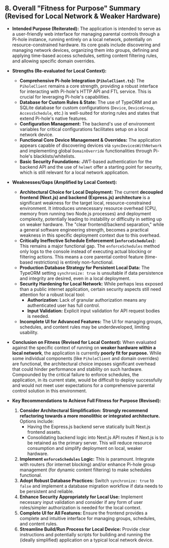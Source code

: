 ## 8. Overall "Fitness for Purpose" Summary (Revised for Local Network & Weaker Hardware)

*   **Intended Purpose (Reiterated):**
    The application is intended to serve as a user-friendly web interface for managing parental controls through a Pi-hole instance, running entirely on a local network, potentially on resource-constrained hardware. Its core goals include discovering and managing network devices, organizing them into groups, defining and applying time-based access schedules, setting content filtering rules, and allowing specific domain overrides.

*   **Strengths (Re-evaluated for Local Context):**
    *   **Comprehensive Pi-hole Integration (`PiholeClient.ts`):** The `PiholeClient` remains a core strength, providing a robust interface for interacting with Pi-hole's HTTP API and FTL service. This is crucial for leveraging Pi-hole's capabilities.
    *   **Database for Custom Rules & State:** The use of TypeORM and an SQLite database for custom configurations (`Device`, `DeviceGroup`, `AccessSchedule`, etc.) is well-suited for storing rules and states that extend Pi-hole's native features.
    *   **Configuration Management:** The backend's use of environment variables for critical configurations facilitates setup on a local network device.
    *   **Functional Core Device Management & Overrides:** The application appears capable of discovering devices via `syncDevicesWithNetwork` and implementing global `DomainOverride` functionalities through Pi-hole's blacklists/whitelists.
    *   **Basic Security Foundations:** JWT-based authentication for the backend API and the use of `helmet` offer a starting point for security, which is still relevant for a local network application.

*   **Weaknesses/Gaps (Amplified by Local Context):**
    *   **Architectural Choice for Local Deployment:** The current **decoupled frontend (Next.js) and backend (Express.js) architecture** is a significant weakness for the target local, resource-constrained environment. It introduces unnecessary resource overhead (CPU, memory from running two Node.js processes) and deployment complexity, potentially leading to instability or difficulty in setting up on weaker hardware. The "clear frontend/backend separation," while a general software engineering strength, becomes a practical weakness in this specific deployment context due to this overhead.
    *   **Critically Ineffective Schedule Enforcement (`enforceSchedules`):** This remains a major functional gap. The `enforceSchedules` method only logs to the console instead of executing actual blocking or filtering actions. This means a core parental control feature (time-based restrictions) is entirely non-functional.
    *   **Production Database Strategy for Persistent Local Data:** The TypeORM setting `synchronize: true` is unsuitable if data persistence and integrity are desired, even in a local deployment.
    *   **Security Hardening for Local Network:** While perhaps less exposed than a public internet application, certain security aspects still need attention for a robust local tool:
        *   **Authorization:** Lack of granular authorization means any authenticated user has full control.
        *   **Input Validation:** Explicit input validation for API request bodies is needed.
    *   **Incomplete UI for Advanced Features:** The UI for managing groups, schedules, and content rules may be underdeveloped, limiting usability.

*   **Conclusion on Fitness (Revised for Local Context):**
    When evaluated against the specific context of running on **weaker hardware within a local network**, the application is currently **poorly fit for purpose.** While some individual components (like `PiholeClient` and domain overrides) are functional, the architectural choice imposes significant overhead that could hinder performance and stability on such hardware. Compounded by the critical failure to enforce schedules, the application, in its current state, would be difficult to deploy successfully and would not meet user expectations for a comprehensive parental control solution in this environment.

*   **Key Recommendations to Achieve Full Fitness for Purpose (Revised):**
    1.  **Consider Architectural Simplification:** **Strongly recommend refactoring towards a more monolithic or integrated architecture.** Options include:
        *   Having the Express.js backend serve statically built Next.js frontend assets.
        *   Consolidating backend logic into Next.js API routes if Next.js is to be retained as the primary server.
        This will reduce resource consumption and simplify deployment on local, weaker hardware.
    2.  **Implement `enforceSchedules` Logic:** This is paramount. Integrate with routers (for internet blocking) and/or enhance Pi-hole group management (for dynamic content filtering) to make schedules functional.
    3.  **Adopt Robust Database Practices:** Switch `synchronize: true` to `false` and implement a database migration workflow if data needs to be persistent and reliable.
    4.  **Enhance Security Appropriately for Local Use:** Implement necessary input validation and consider if any form of user roles/simpler authorization is needed for the local context.
    5.  **Complete UI for All Features:** Ensure the frontend provides a complete and intuitive interface for managing groups, schedules, and content rules.
    6.  **Streamline Build/Run Process for Local Device:** Provide clear instructions and potentially scripts for building and running the (ideally simplified) application on a typical local network device.
